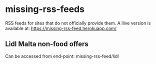# missing-rss-feeds
RSS feeds for sites that do not officially provide them. A llive version is available at: https://missing-rss-feed.herokuapp.com/

## Lidl Malta non-food offers
Can be accessed from end-point: missing-rss-feed/lidl
